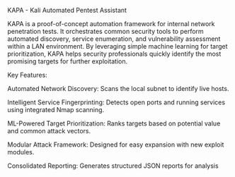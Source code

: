 KAPA - Kali Automated Pentest Assistant

KAPA is a proof-of-concept automation framework for internal network penetration tests. It orchestrates common security tools to perform automated discovery, service enumeration, and vulnerability assessment within a LAN environment. By leveraging simple machine learning for target prioritization, KAPA helps security professionals quickly identify the most promising targets for further exploitation.

Key Features:

Automated Network Discovery: Scans the local subnet to identify live hosts.

Intelligent Service Fingerprinting: Detects open ports and running services using integrated Nmap scanning.

ML-Powered Target Prioritization: Ranks targets based on potential value and common attack vectors.

Modular Attack Framework: Designed for easy expansion with new exploit modules.

Consolidated Reporting: Generates structured JSON reports for analysis
